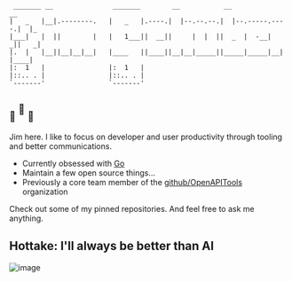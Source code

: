 ```
 _______ __               _______        __           __                __
|   _   |__|.--------.   |   _   |.----.|  |--.--.--.|  |--.-----.----.|  |_
|___|   |  ||        |   |   1___||  __||     |  |  ||  _  |  -__|   _||   _|
|.  |   |__||__|__|__|   |____   ||____||__|__|_____||_____|_____|__|  |____|
|:  1   |                |:  1   |
|::.. . |                |::.. . |
`-------'                `-------'
```
## <sub>💪</sub>&nbsp;<sup>🤯</sup>&nbsp;<sub>🦶</sub>

Jim here. I like to focus on developer and user productivity through tooling and better communications.

* Currently obsessed with [Go](https://go.dev/)
* Maintain a few open source things…
* Previously a core team member of the [github/OpenAPITools](http://github.com/openapitools) organization

Check out some of my pinned repositories. And feel free to ask me anything.

## Hottake: I'll always be better than AI
![image](https://github.com/jimschubert/jimschubert/assets/109659/64202ea7-0c55-4c46-a08b-046a47cd5161)

